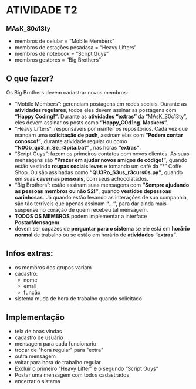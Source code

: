 # ATIVIDADE T2

### MAsK_S0c13ty
- membros de celular = “Mobile Members”
- membros de estações pesadasa = “Heavy Lifters”
- membros de notebook = “Script Guys”
- membros gestores = “Big Brothers”

## O que fazer?
Os Big Brothers devem cadastrar novos membros: 
- “Mobile Members”: gerenciam postagens em redes sociais. Durante as **atividades regulares**, todos eles devem assinar as postagens com **“Happy Coding!”**. Durante as **atividades “extras”** da “MAsK_S0c13ty”, eles devem assinar os posts como **“Happy_C0d1ng. Maskers”**.
- “Heavy Lifters”: responsáveis por manter os repositórios. Cada vez que mandam uma **solicitação de push**, assinam elas com **“Podem contar conosco!”**, durante atividade regular ou como **“N00b_qu3_n_Se_r3pita.bat”** , nas horas
**“extras”**.
- “Script Guys”: fazem os primeiros contatos com novos clientes. As suas mensagens são **“Prazer em ajudar novos amigos de código!”**, quando estão vestindo **roupas sociais leves** e tomando um café da “*” Coffe Shop. Ou são assinadas como **“QU3Ro_S3us_r3curs0s.py”**, quando em suas **cavernas pessoais**, com seus achocolatados.
- “Big Brothers”: estão assinam suas mensagens com **“Sempre ajudando as pessoas membros ou não S2!”**, quando **vestidos depessoas carinhosas**. Já quando estão levando as interações de sua companhia, são tão terríveis que apenas assinam
**“...”**, para dar ainda mais suspense no coração de quem recebeu tal mensagem.
- **TODOS OS MEMBROS** podem implementar a interface **PostarMensagem**
- devem ser capazes de **perguntar para o sistema** se ele está em **horário normal** de trabalho ou se estão em horário de **atividades “extras”**.

## Infos extras:
- os membros dos grupos variam
- cadastro:
    - nome 
    - email
    - função 
- sistema muda de hora de trabalho quando solicitado

## Implementação
- tela de boas vindas
- cadastro de usuário
- mensagem para cada funcionario
- trocar de "hora regular" para "extra"
- outra mensagem 
- voltar para hora de trabalho regular
- Excluir o primeiro “Heavy Lifter” e o segundo “Script Guys”
- Postar uma mensagem com todos cadastrados
- encerrar o sistema 

